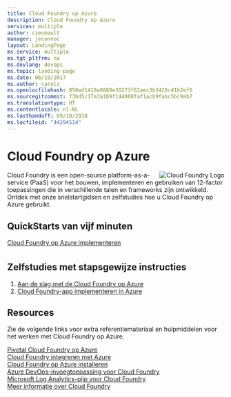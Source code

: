 ```yaml
---
title: Cloud Foundry op Azure
description: Cloud Foundry op Azure
services: multiple
author: czeumault
manager: jeconnoc
layout: LandingPage
ms.service: multiple
ms.tgt_pltfrm: na
ms.devlang: devops
ms.topic: landing-page
ms.date: 06/19/2017
ms.author: carolz
ms.openlocfilehash: 850ed1418a8880e30273f62aec3b3420c41b2ef6
ms.sourcegitcommit: f3bd5c17a3a189f144008faf1acb9fabc5bc9ab7
ms.translationtype: HT
ms.contentlocale: nl-NL
ms.lasthandoff: 09/10/2018
ms.locfileid: "44294514"
---
```

<div class="content">
    <h1>Cloud Foundry op Azure</h1>
    <div class="introHolder" style="justify-content: space-between;">
    <div class="intro" style="min-width: 200px">
    <img src="media/cloudfoundry.png" align="right" alt="Cloud Foundry Logo">
Cloud Foundry is een open-source platform-as-a-service (PaaS) voor het bouwen, implementeren en gebruiken van 12-factor toepassingen die in verschillende talen en frameworks zijn ontwikkeld.  Ontdek met onze snelstartgidsen en zelfstudies hoe u Cloud Foundry op Azure gebruikt.
        </div>
    </div>
<h2>QuickStarts van vijf minuten</h2>
<a href="https://azuremarketplace.microsoft.com/marketplace/apps/pivotal.pivotal-cloud-foundry">Cloud Foundry op Azure implementeren</a>
<h2 style="margin-top: 36px">Zelfstudies met stapsgewijze instructies</h2>
<ol>
  <li><a href="/azure/virtual-machines/linux/cloudfoundry-get-started">Aan de slag met de Cloud Foundry op Azure</a></li>
  <li><a href="/azure/virtual-machines/linux/cloudfoundry-deploy-your-first-app">Cloud Foundry-app implementeren in Azure</a></li>  
</ol>
<h2>Resources</h2>
<p>Zie de volgende links voor extra referentiemateriaal en hulpmiddelen voor het werken met Cloud Foundry op Azure.<p>
<a href="https://pivotal.io/partners/microsoft">Pivotal Cloud Foundry op Azure</a><br/>
<a href="/azure/cloudfoundry/how-cloud-foundry-integrates-with-azure">Cloud Foundry integreren met Azure</a><br/>
<a href="https://docs.pivotal.io/pivotalcf/1-11/customizing/pcf_azure.html">Cloud Foundry op Azure installeren</a><br/>
<a href="https://github.com/Microsoft/vsts-cloudfoundry">Azure DevOps-invoegtoepassing voor Cloud Foundry</a><br/>
<a href="https://github.com/Azure/oms-log-analytics-firehose-nozzle">Microsoft Log Analytics-pijp voor Cloud Foundry</a><br/>
<a href="https://docs.cloudfoundry.org/">Meer informatie over Cloud Foundry</a><br/>
</div>